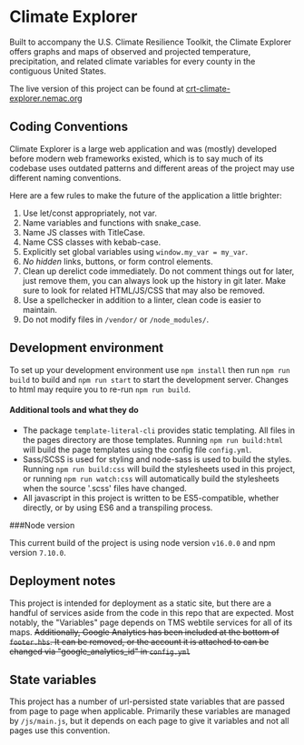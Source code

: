 # Climate Explorer
Built to accompany the U.S. Climate Resilience Toolkit, the Climate Explorer offers graphs and maps of observed and projected temperature, precipitation, and related climate variables for every county in the contiguous United States.

The live version of this project can be found at [crt-climate-explorer.nemac.org](https://crt-climate-explorer.nemac.org/)

## Coding Conventions
Climate Explorer is a large web application and was (mostly) developed before modern web frameworks existed, which is to say much of its codebase uses outdated patterns and different areas of the project may use different naming conventions.

Here are a few rules to make the future of the application a little brighter:

1. Use let/const appropriately, not var.
2. Name variables and functions with snake_case.
3. Name JS classes with TitleCase.
4. Name CSS classes with kebab-case.
5. Explicitly set global variables using `window.my_var = my_var`.
6. *No hidden* links, buttons, or form control elements. 
7. Clean up derelict code immediately. Do not comment things out for later, just remove them, you can always look up the history in git later. Make sure to look for related HTML/JS/CSS that may also be removed.
8. Use a spellchecker in addition to a linter, clean code is easier to maintain.
9. Do not modify files in `/vendor/` or `/node_modules/`.


## Development environment
To set up your development environment use `npm install` then run `npm run build` to build and `npm run start` to start the development server. Changes to html may require you to re-run `npm run build`.


#### Additional tools and what they do

* The package `template-literal-cli` provides static templating. All files in the pages directory are those templates. Running `npm run build:html` will build the page templates using the config file `config.yml`.
* Sass/SCSS is used for styling and node-sass is used to build the styles. Running `npm run build:css` will build the stylesheets used in this project, or running `npm run watch:css` will automatically build the stylesheets when the source '.scss' files have changed.
* All javascript in this project is written to be ES5-compatible, whether directly, or by using ES6 and a transpiling process.

###Node version

This current build of the project is using node version `v16.0.0` and npm version `7.10.0`.

## Deployment notes

This project is intended for deployment as a static site, but there are a handful of services aside from the code in this repo that are expected. Most notably, the "Variables" page depends on TMS webtile services for all of its maps. <del>Additionally, Google Analytics has been included at the bottom of `footer.hbs`. It can be removed, or the account it is attached to can be changed via "google_analytics_id" in `config.yml`</del>


## State variables
This project has a number of url-persisted state variables that are passed from page to page when applicable. Primarily these variables are managed by `/js/main.js`, but it depends on each page to give it variables and not all pages use this convention.
